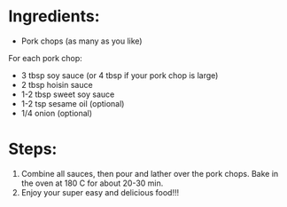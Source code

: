 # Ingredients:
  * Pork chops (as many as you like)
  
  For each pork chop:
  * 3 tbsp soy sauce (or 4 tbsp if your pork chop is large)
  * 2 tbsp hoisin sauce
  * 1-2 tbsp sweet soy sauce
  * 1-2 tsp sesame oil (optional)
  * 1/4 onion (optional)
 
 
# Steps:
  1. Combine all sauces, then pour and lather over the pork chops. Bake in the oven at 180 C for about 20-30 min.
  2. Enjoy your super easy and delicious food!!!
